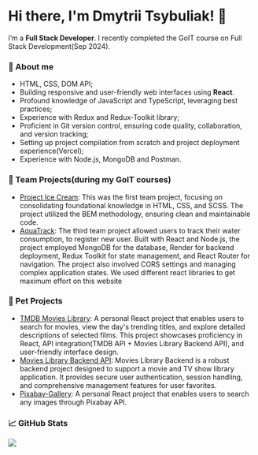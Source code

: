 # Hi there, I'm Dmytrii Tsybuliak! 👋

I’m a **Full Stack Developer**. I recently completed the GoIT course on Full Stack Development(Sep 2024). 

### 🌟 About me
- HTML, CSS, DOM API;
- Building responsive and user-friendly web interfaces using **React**.
- Profound knowledge of JavaScript and TypeScript, leveraging best practices;
- Experience with Redux and Redux-Toolkit library;
- Proficient in Git version control, ensuring code quality, collaboration, and version tracking;
- Setting up project compilation from scratch and project deployment experience(Vercel);
- Experience with Node.js, MongoDB and Postman.

### 🚀 Team Projects(during my GoIT courses)
- [Project Ice Cream](https://yana2022.github.io/team23/): This was the first team project, focusing on consolidating foundational knowledge in HTML, CSS, and SCSS. The project utilized the BEM methodology, ensuring clean and maintainable code.
- [AquaTrack](https://aqua-teamwork-app.vercel.app/): The third team project allowed users to track their water consumption, to register new user. Built with React and Node.js, the project employed MongoDB for the database, Render for backend deployment, Redux Toolkit for state management, and React Router for navigation. The project also involved CORS settings and managing complex application states. We used different react libraries to get maximum effort on this website

### 🚀 Pet Projects
- [TMDB Movies Library](https://github.com/DmytriiTsybuliak/TMDB-movies-library): A personal React project that enables users to search for movies, view the day's trending titles, and explore detailed descriptions of selected films. This project showcases proficiency in React, API integration(TMDB API + Movies Library Backend API), and user-friendly interface design.
- [Movies Library Backend API](https://github.com/DmytriiTsybuliak/movies-library-backend): Movies Library Backend is a robust backend project designed to support a movie and TV show library application. It provides secure user authentication, session handling, and comprehensive management features for user favorites.
- [Pixabay-Gallery](https://github.com/DmytriiTsybuliak/Pixabay-Gallery): A personal React project that enables users to search any images through Pixabay API.

### 📈 GitHub Stats
<div >
<a href="https://github.com/anuraghazra/github-readme-stats">
<img align="center" src="https://github-readme-stats.vercel.app/api/top-langs/?username=DmytriiTsybuliak&layout=compact&bg_color=3a485e&text_color=ffffff" />
</a>
</div>
